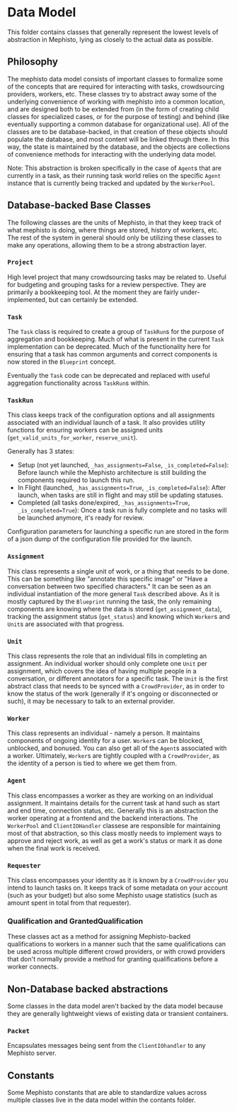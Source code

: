 <!---
  Copyright (c) Meta Platforms and its affiliates.
  This source code is licensed under the MIT license found in the
  LICENSE file in the root directory of this source tree.
-->

# Data Model
This folder contains classes that generally represent the lowest levels of abstraction in Mephisto, lying as closely to the actual data as possible.

## Philosophy
The mephisto data model consists of important classes to formalize some of the concepts that are required for interacting with tasks, crowdsourcing providers, workers, etc. These classes try to abstract away some of the underlying convenience of working with mephisto into a common location, and are designed both to be extended from (in the form of creating child classes for specialized cases, or for the purpose of testing) and behind (like eventually supporting a common database for organizational use). All of the classes are to be database-backed, in that creation of these objects should populate the database, and most content will be linked through there. In this way, the state is maintained by the database, and the objects are collections of convenience methods for interacting with the underlying data model.

Note: This abstraction is broken specifically in the case of `Agent`s that are currently in a task, as their running task world relies on the specific `Agent` instance that is currently being tracked and updated by the `WorkerPool`.

## Database-backed Base Classes
The following classes are the units of Mephisto, in that they keep track of what mephisto is doing, where things are stored, history of workers, etc. The rest of the system in general should only be utilizing these classes to make any operations, allowing them to be a strong abstraction layer.

### `Project`
High level project that many crowdsourcing tasks may be related to. Useful for budgeting and grouping tasks for a review perspective. They are primarily a bookkeeping tool. At the moment they are fairly under-implemented, but can certainly be extended.

### `Task`
The `Task` class is required to create a group of `TaskRun`s for the purpose of aggregation and bookkeeping. Much of what is present in the current `Task` implementation can be deprecated. Much of the functionality here for ensuring that a task has common arguments and correct components is now stored in the `Blueprint` concept.

Eventually the `Task` code can be deprecated and replaced with useful aggregation functionality across `TaskRun`s within.

### `TaskRun`
This class keeps track of the configuration options and all assignments associated with an individual launch of a task. It also provides utility functions for ensuring workers can be assigned units (`get_valid_units_for_worker`, `reserve_unit`).

Generally has 3 states:
- Setup (not yet launched, `_has_assignments=False`, `_is_completed=False`): Before launch while the Mephisto architecture is still building the components required to launch this run.
- In Flight (launched, `_has_assignments=True`, `_is_completed=False`): After launch, when tasks are still in flight and may still be updating statuses.
- Completed (all tasks done/expired, `_has_assignments=True`, `_is_completed=True`): Once a task run is fully complete and no tasks will be launched anymore, it's ready for review.

Configuration parameters for launching a specific run are stored in the form of a json dump of the configuration file provided for the launch.

### `Assignment`
This class represents a single unit of work, or a thing that needs to be done. This can be something like "annotate this specific image" or "Have a conversation between two specified characters." It can be seen as an individual instantiation of the more general `Task` described above. As it is mostly captured by the `Blueprint` running the task, the only remaining components are knowing where the data is stored (`get_assignment_data`), tracking the assignment status (`get_status`) and knowing which `Worker`s and `Unit`s are associated with that progress.

### `Unit`
This class represents the role that an individual fills in completing an assignment. An individual worker should only complete one `Unit` per assignment, which covers the idea of having multiple people in a conversation, or different annotators for a specific task. The `Unit` is the first abstract class that needs to be synced with a `CrowdProvider`, as in order to know the status of the work (generally if it's ongoing or disconnected or such), it may be necessary to talk to an external provider.

### `Worker`
This class represents an individual - namely a person. It maintains components of ongoing identity for a user. `Worker`s can be blocked, unblocked, and bonused. You can also get all of the `Agent`s associated with a worker. Ultimately, `Worker`s are tightly coupled with a `CrowdProvider`, as the identity of a person is tied to where we get them from.

### `Agent`
This class encompasses a worker as they are working on an individual assignment. It maintains details for the current task at hand such as start and end time, connection status, etc. Generally this is an abstraction the worker operating at a frontend and the backend interactions. The `WorkerPool` and `ClientIOHandler` classese are responsible for maintaining most of that abstraction, so this class mostly needs to implement ways to approve and reject work, as well as get a work's status or mark it as done when the final work is received.

### `Requester`
This class encompasses your identity as it is known by a `CrowdProvider` you intend to launch tasks on. It keeps track of some metadata on your account (such as your budget) but also some Mephisto usage statistics (such as amount spent in total from that requester).

### Qualification and GrantedQualification
These classes act as a method for assigning Mephisto-backed qualifications to workers in a manner such that the same qualifications can be used across multiple different crowd providers, or with crowd providers that don't normally provide a method for granting qualifications before a worker connects.

## Non-Database backed abstractions
Some classes in the data model aren't backed by the data model because they are generally lightweight views of existing data or transient containers.

### `Packet`
Encapsulates messages being sent from the `ClientIOhandler` to any Mephisto server.

## Constants
Some Mephisto constants that are able to standardize values across multiple classes live in the data model within the contants folder.
